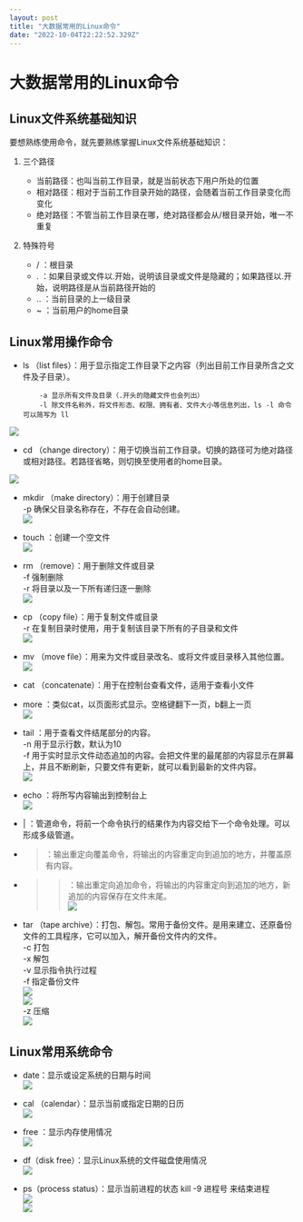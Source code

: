 ```yaml
---
layout: post
title: "大数据常用的Linux命令"
date: "2022-10-04T22:22:52.329Z"
---
```

大数据常用的Linux命令
=============

Linux文件系统基础知识
-------------

要想熟练使用命令，就先要熟练掌握Linux文件系统基础知识：

1.  三个路径
    
    *   当前路径：也叫当前工作目录，就是当前状态下用户所处的位置
    *   相对路径：相对于当前工作目录开始的路径，会随着当前工作目录变化而变化
    *   绝对路径：不管当前工作目录在哪，绝对路径都会从/根目录开始，唯一不重复
2.  特殊符号
    
    *   / ：根目录
    *   . ：如果目录或文件以.开始，说明该目录或文件是隐藏的；如果路径以.开始，说明路径是从当前路径开始的
    *   .. ：当前目录的上一级目录
    *   ~ ：当前用户的home目录

Linux常用操作命令
-----------

*   ls （list files）：用于显示指定工作目录下之内容（列出目前工作目录所含之文件及子目录）。
    
            -a 显示所有文件及目录（.开头的隐藏文件也会列出）
            -l 除文件名称外，将文件形态、权限、拥有者、文件大小等信息列出，ls -l 命令可以简写为 ll
        
    

![](https://img2022.cnblogs.com/blog/2441499/202210/2441499-20221004175954348-1254039298.png)

*   cd （change directory）：用于切换当前工作目录。切换的路径可为绝对路径或相对路径。若路径省略，则切换至使用者的home目录。

![](https://img2022.cnblogs.com/blog/2441499/202210/2441499-20221004180232406-1561768568.png)

*   mkdir （make directory）：用于创建目录  
    \-p 确保父目录名称存在，不存在会自动创建。  
    ![](https://img2022.cnblogs.com/blog/2441499/202210/2441499-20221004181033373-1039706350.png)
    
*   touch ：创建一个空文件  
    ![](https://img2022.cnblogs.com/blog/2441499/202210/2441499-20221004181406819-84521889.png)
    
*   rm （remove）：用于删除文件或目录  
    \-f 强制删除  
    \-r 将目录以及一下所有递归逐一删除  
    ![](https://img2022.cnblogs.com/blog/2441499/202210/2441499-20221004181903127-1295298596.png)
    
*   cp （copy file）：用于复制文件或目录  
    \-r 在复制目录时使用，用于复制该目录下所有的子目录和文件  
    ![](https://img2022.cnblogs.com/blog/2441499/202210/2441499-20221004182829396-1319561138.png)
    
*   mv （move file）：用来为文件或目录改名、或将文件或目录移入其他位置。  
    ![](https://img2022.cnblogs.com/blog/2441499/202210/2441499-20221004183527789-1418903832.png)
    
*   cat （concatenate）：用于在控制台查看文件，适用于查看小文件
    
*   more ：类似cat，以页面形式显示。空格键翻下一页，b翻上一页  
    ![](https://img2022.cnblogs.com/blog/2441499/202210/2441499-20221004184331444-419863244.png)
    
*   tail ：用于查看文件结尾部分的内容。  
    \-n 用于显示行数，默认为10  
    \-f 用于实时显示文件动态追加的内容。会把文件里的最尾部的内容显示在屏幕上，并且不断刷新，只要文件有更新，就可以看到最新的文件内容。  
    ![](https://img2022.cnblogs.com/blog/2441499/202210/2441499-20221004201341823-2048570075.png)
    
*   echo ：将所写内容输出到控制台上  
    ![](https://img2022.cnblogs.com/blog/2441499/202210/2441499-20221004201514435-1590887752.png)
    
*   | ：管道命令，将前一个命令执行的结果作为内容交给下一个命令处理。可以形成多级管道。
    
*   > ：输出重定向覆盖命令，将输出的内容重定向到追加的地方，并覆盖原有内容。
    
*   > > ：输出重定向追加命令，将输出的内容重定向到追加的地方，新追加的内容保存在文件末尾。  
    > > ![](https://img2022.cnblogs.com/blog/2441499/202210/2441499-20221004202501240-1882640320.png)
    
*   tar （tape archive）：打包、解包。常用于备份文件。是用来建立、还原备份文件的工具程序，它可以加入，解开备份文件内的文件。  
    \-c 打包  
    \-x 解包  
    \-v 显示指令执行过程  
    \-f 指定备份文件  
    ![](https://img2022.cnblogs.com/blog/2441499/202210/2441499-20221004203529291-248118613.png)  
    ![](https://img2022.cnblogs.com/blog/2441499/202210/2441499-20221004203646960-1641268445.png)  
    \-z 压缩  
    ![](https://img2022.cnblogs.com/blog/2441499/202210/2441499-20221004204130671-29824376.png)
    

Linux常用系统命令
-----------

*   date：显示或设定系统的日期与时间  
    ![](https://img2022.cnblogs.com/blog/2441499/202210/2441499-20221004205028555-446379588.png)
    
*   cal （calendar）：显示当前或指定日期的日历  
    ![](https://img2022.cnblogs.com/blog/2441499/202210/2441499-20221004205125134-623364216.png)
    
*   free ：显示内存使用情况  
    ![](https://img2022.cnblogs.com/blog/2441499/202210/2441499-20221004205523926-1420797246.png)
    
*   df（disk free）：显示Linux系统的文件磁盘使用情况  
    ![](https://img2022.cnblogs.com/blog/2441499/202210/2441499-20221004205731495-1247229235.png)
    
*   ps（process status）：显示当前进程的状态 kill -9 进程号 来结束进程  
    ![](https://img2022.cnblogs.com/blog/2441499/202210/2441499-20221004210004650-1068847906.png)  
    ![](https://img2022.cnblogs.com/blog/2441499/202210/2441499-20221004210118253-1995692054.png)